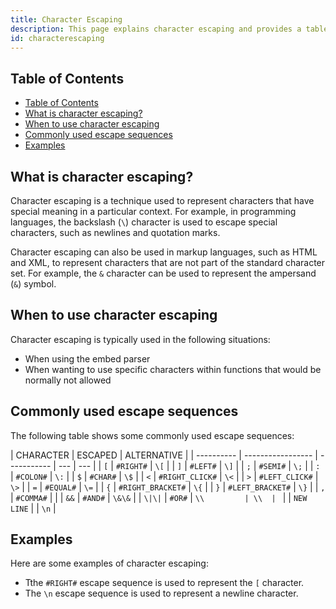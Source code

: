 ```yaml
---
title: Character Escaping
description: This page explains character escaping and provides a table of commonly used escape sequences.
id: characterescaping
---
```


<!-- omit from toc -->

## Table of Contents

- [Table of Contents](#table-of-contents)
- [What is character escaping?](#what-is-character-escaping)
- [When to use character escaping](#when-to-use-character-escaping)
- [Commonly used escape sequences](#commonly-used-escape-sequences)
- [Examples](#examples)

## What is character escaping?

Character escaping is a technique used to represent characters that have special meaning in a particular context. For example, in programming languages, the backslash (`\`) character is used to escape special characters, such as newlines and quotation marks.

Character escaping can also be used in markup languages, such as HTML and XML, to represent characters that are not part of the standard character set. For example, the `&` character can be used to represent the ampersand (`&`) symbol.

## When to use character escaping

Character escaping is typically used in the following situations:

- When using the embed parser
- When wanting to use specific characters within functions that would be normally not allowed

## Commonly used escape sequences

The following table shows some commonly used escape sequences:

| CHARACTER  | ESCAPED           | ALTERNATIVE |
| ---------- | ----------------- | ----------- | --- | --- |
| `[`        | `#RIGHT#`         | `\[`        |
| `]`        | `#LEFT#`          | `\]`        |
| `;`        | `#SEMI#`          | `\;`        |
| `:`        | `#COLON#`         | `\:`        |
| `$`        | `#CHAR#`          | `\$`        |
| `<`        | `#RIGHT_CLICK#`   | `\<`        |
| `>`        | `#LEFT_CLICK#`    | `\>`        |
| `=`        | `#EQUAL#`         | `\=`        |
| `{`        | `#RIGHT_BRACKET#` | `\{`        |
| `}`        | `#LEFT_BRACKET#`  | `\}`        |
| `,`        | `#COMMA#`         |             |
| `&&`       | `#AND#`           | `\&\&`      |
| `\|\|`     | `#OR#`            | `\\         | \\  | `   |
| `NEW LINE` |                   | `\n`        |

## Examples

Here are some examples of character escaping:

- Tthe `#RIGHT#` escape sequence is used to represent the `[` character.
- The `\n` escape sequence is used to represent a newline character.
